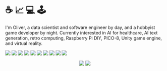 # &#x2615; &#x1f4c8; &#x1f4bb; &#x1f579;

I'm Oliver, a data scientist and software engineer by day, and a hobbyist game developer by night. Currently interested in AI for healthcare, AI text generation, retro computing, Raspberry Pi DIY, PICO-8, Unity game engine, and virtual reality.

![](https://img.shields.io/badge/Language-Python-informational?logo=python&logoColor=white&color=green)
![](https://img.shields.io/badge/Language-C++-informational?logo=cplusplus&logoColor=white&color=green)
![](https://img.shields.io/badge/Language-C%23-informational?logo=csharp&logoColor=white&color=green)
![](https://img.shields.io/badge/Language-Java-informational?logo=java&logoColor=white&color=green)
![](https://img.shields.io/badge/Machine%20Learning-TensorFlow-informational?logo=tensorflow&logoColor=white&color=blue)
![](https://img.shields.io/badge/Machine%20Learning-Scikit--learn-informational?logo=scikitlearn&logoColor=white&color=blue)
![](https://img.shields.io/badge/Machine%20Learning-OpenCV-informational?logo=opencv&logoColor=white&color=blue)
![](https://img.shields.io/badge/Database-SQL-informational?logo=sqlite&logoColor=white&color=orange)
![](https://img.shields.io/badge/Database-MongoDB-informational?logo=mongodb&logoColor=white&color=orange)
![](https://img.shields.io/badge/Web%20Framework-Flask-informational?logo=flask&logoColor=white&color=orange)

<p align="center">
	<img src="https://github-readme-stats.vercel.app/api/top-langs/?username=opcecco&layout=compact&theme=react" />
	<img src="https://github-readme-stats.vercel.app/api/?username=opcecco&count_private=true&show_icons=true&hide=prs,contribs&line_height=30&theme=react" />
</p>
